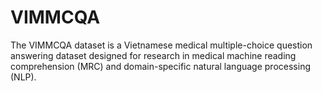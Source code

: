 # VIMMCQA
The VIMMCQA dataset is a Vietnamese medical multiple-choice question answering dataset designed for research in medical machine reading comprehension (MRC) and domain-specific natural language processing (NLP).
